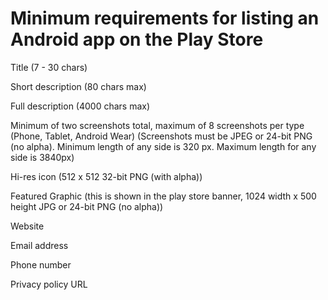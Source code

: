 # Minimum requirements for listing an Android app on the Play Store

Title (7 - 30 chars)

Short description (80 chars max)

Full description (4000 chars max)

Minimum of two screenshots total, maximum of 8 screenshots per type (Phone, Tablet, Android Wear)
(Screenshots must be JPEG or 24-bit PNG (no alpha). Minimum length of any side is 320 px. Maximum length for any side is 3840px)

Hi-res icon (512 x 512 32-bit PNG (with alpha))

Featured Graphic (this is shown in the play store banner, 1024 width x 500 height JPG or 24-bit PNG (no alpha))

Website

Email address

Phone number

Privacy policy URL




